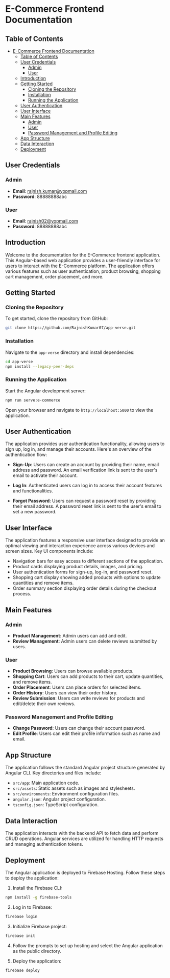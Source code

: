# E-Commerce Frontend Documentation

## Table of Contents

- [E-Commerce Frontend Documentation](#e-commerce-frontend-documentation)
  - [Table of Contents](#table-of-contents)
  - [User Credentials](#user-credentials)
    - [Admin](#admin)
    - [User](#user)
  - [Introduction](#introduction)
  - [Getting Started](#getting-started)
    - [Cloning the Repository](#cloning-the-repository)
    - [Installation](#installation)
    - [Running the Application](#running-the-application)
  - [User Authentication](#user-authentication)
  - [User Interface](#user-interface)
  - [Main Features](#main-features)
    - [Admin](#admin-1)
    - [User](#user-1)
    - [Password Management and Profile Editing](#password-management-and-profile-editing)
  - [App Structure](#app-structure)
  - [Data Interaction](#data-interaction)
  - [Deployment](#deployment)

## User Credentials

### Admin

- **Email**: rajnish.kumar@yopmail.com
- **Password**: 88888888abc

### User

- **Email**: rajnish02@yopmail.com
- **Password**: 88888888abc
## Introduction

Welcome to the documentation for the E-Commerce frontend application. This Angular-based web application provides a user-friendly interface for users to interact with the E-Commerce platform. The application offers various features such as user authentication, product browsing, shopping cart management, order placement, and more.

## Getting Started

### Cloning the Repository

To get started, clone the repository from GitHub:

```bash
git clone https://github.com/RajnishKumar07/app-verse.git
```

### Installation

Navigate to the `app-verse` directory and install dependencies:

```bash
cd app-verse
npm install --legacy-peer-deps
```

### Running the Application

Start the Angular development server:

```bash
npm run serve:e-commerce
```

Open your browser and navigate to `http://localhost:5000` to view the application.

## User Authentication

The application provides user authentication functionality, allowing users to sign up, log in, and manage their accounts. Here's an overview of the authentication flow:

- **Sign-Up**: Users can create an account by providing their name, email address and password. An email verification link is sent to the user's email to activate their account.

- **Log In**: Authenticated users can log in to access their account features and functionalities.

- **Forgot Password**: Users can request a password reset by providing their email address. A password reset link is sent to the user's email to set a new password.

## User Interface

The application features a responsive user interface designed to provide an optimal viewing and interaction experience across various devices and screen sizes. Key UI components include:

- Navigation bars for easy access to different sections of the application.
- Product cards displaying product details, images, and pricing.
- User authentication forms for sign-up, log-in, and password reset.
- Shopping cart display showing added products with options to update quantities and remove items.
- Order summary section displaying order details during the checkout process.

## Main Features

### Admin

- **Product Management**: Admin users can add and edit.
- **Review Management**: Admin users can delete reviews submitted by users.

### User

- **Product Browsing**: Users can browse available products.
- **Shopping Cart**: Users can add products to their cart, update quantities, and remove items.
- **Order Placement**: Users can place orders for selected items.
- **Order History**: Users can view their order history.
- **Review Submission**: Users can write reviews for products and edit/delete their own reviews.

### Password Management and Profile Editing

- **Change Password**: Users can change their account password.
- **Edit Profile**: Users can edit their profile information such as name and email.

## App Structure

The application follows the standard Angular project structure generated by Angular CLI. Key directories and files include:

- `src/app`: Main application code.
- `src/assets`: Static assets such as images and stylesheets.
- `src/environments`: Environment configuration files.
- `angular.json`: Angular project configuration.
- `tsconfig.json`: TypeScript configuration.

## Data Interaction

The application interacts with the backend API to fetch data and perform CRUD operations. Angular services are utilized for handling HTTP requests and managing authentication tokens.

## Deployment

The Angular application is deployed to Firebase Hosting. Follow these steps to deploy the application:

1. Install the Firebase CLI:

```bash
npm install -g firebase-tools
```

2. Log in to Firebase:

```bash
firebase login
```

3. Initialize Firebase project:

```bash
firebase init
```

4. Follow the prompts to set up hosting and select the Angular application as the public directory.

5. Deploy the application:

```bash
firebase deploy
```


